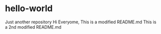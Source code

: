 # hello-world
Just another repository
Hi Everyome,
This is a modified README.md
This is a 2nd modified README.md
